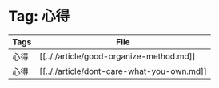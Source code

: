 # Tag: 心得
| Tags | File|
|------|-----|
|心得|[[.././article/good-organize-method.md]]|
|心得|[[.././article/dont-care-what-you-own.md]]|

